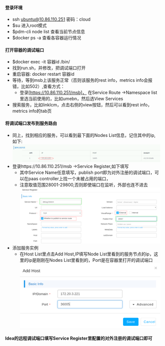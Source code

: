 #### 登录环境
- ssh ubuntu@10.86.110.251 密码：cloud
- $su   进入root模式
- $pdm-cli node list 查看当前节点信息
- $docker ps -a 查看各容器运行情况
  
#### 打开容器的调试端口
- $docker exec -it   容器id /bin/
- 找到run.sh，并修改，把调试端口打开
- 重启容器: docker restart  容器id
- 等待，等到msb上该服务正常（否则该服务的rest info，metrics info会报错，比如502）,查看方式：
    - 登录[https://10.86.110.251/msb]， 在Service Route ->Namespace list里选当前使用的，比如umebn，然后选View Services
- 搜索服务，比如linklcm，点击右侧的view按钮，然后可以看到rest info，metrics info的tab页

#### 将调试端口发布到服务路由
- 同上，找到相应的服务，可以看到最下面的Nodes List信息，记住其中的ip, 如下:
   ![node list](diagrams/How2Debug/NodeList.png)
- 登录https://10.86.110.251/msb  ->Service Register,如下填写
   - 其中Service Name任意填写，publish port即为对外注册的调试端口，可以在paas controller上找一个未被占用的端口，
   - 注意取值范围28001-29800,否则即使端口在监听，外部也连不进去
      ![service register](diagrams/How2Debug/ServiceRegister.png)
- 添加服务实例
   - 在Host List里点击Add Host,IP填写Node List里看到的服务节点的ip，这里的ip是刚刚在Nodes List里看到的，Port是在容器里打开的调试端口
      ![Add Host](diagrams/How2Debug/AddHost.png)

#### Idea的远程调试端口填写Service Register里配置的对外注册的调试端口即可